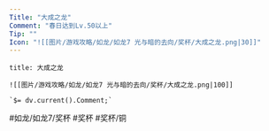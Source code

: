 ```yaml
---
Title: "大成之龙"
Comment: "春日达到Lv.50以上"
Tip: ""
Icon: "![[图片/游戏攻略/如龙/如龙7 光与暗的去向/奖杯/大成之龙.png|30]]"
---
```

```ad-common-bronze-trophy
title: 大成之龙

![[图片/游戏攻略/如龙/如龙7 光与暗的去向/奖杯/大成之龙.png|100]]

`$= dv.current().Comment;`

```

#如龙/如龙7/奖杯 #奖杯 #奖杯/铜
